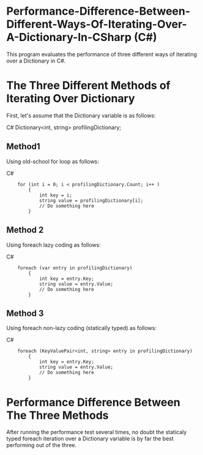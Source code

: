 # Performance-Difference-Between-Different-Ways-Of-Iterating-Over-A-Dictionary-In-CSharp (C#)

This program evaluates the performance of three different ways of iterating over a Dictionary in C#.

# The Three Different Methods of Iterating Over Dictionary
First, let's assume that the Dictionary variable is as follows:

C#
Dictionary<int, string> profilingDictionary;

## Method1
Using old-school for loop as follows:

C#

        for (int i = 0; i < profilingDictionary.Count; i++ ) 
            { 
                int key = i; 
                string value = profilingDictionary[i]; 
                // Do something here 
            } 
## Method 2
Using foreach lazy coding as follows:

C#

        foreach (var entry in profilingDictionary) 
            { 
                int key = entry.Key; 
                string value = entry.Value; 
                // Do something here 
            }
 
## Method 3
Using foreach non-lazy coding (statically typed) as follows:

C#

        foreach (KeyValuePair<int, string> entry in profilingDictionary) 
            { 
                int key = entry.Key; 
                string value = entry.Value; 
                // Do something here 
            }
 
# Performance Difference Between The Three Methods
After running the performance test several times, no doubt the staticaly typed foreach iteration over a Dictionary variable is by far the best performing out of the three.



 
